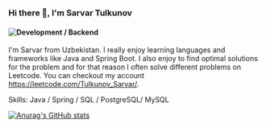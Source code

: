 ### Hi there 👋, I'm Sarvar Tulkunov
#### ![Development / Backend](https://scontent.ftas2-1.fna.fbcdn.net/v/t1.6435-9/188663281_134001098787684_3815720229205548624_n.jpg?stp=dst-jpg_s1080x2048&_nc_cat=107&ccb=1-7&_nc_sid=e3f864&_nc_ohc=UbsOrP6Q4TkAX8DpGUg&_nc_ht=scontent.ftas2-1.fna&oh=00_AfAHqkNZb3ffIvz6bKb2ZOz_FiPpW7Hdvuqi_8uFcpc1QA&oe=638359A9)

I'm Sarvar from Uzbekistan. I really enjoy learning languages and frameworks like Java and Spring Boot. I also enjoy to find optimal solutions for the problem and for that reason I often solve different problems on Leetcode. You can checkout my account https://leetcode.com/Tulkunov_Sarvar/.

Skills: Java / Spring / SQL / PostgreSQL/ MySQL

[![Anurag's GitHub stats](https://github-readme-stats.vercel.app/api?username=sarvar02)](https://github.com/anuraghazra/github-readme-stats)
